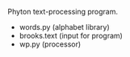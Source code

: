 Phyton text-processing program.
- words.py (alphabet library)
- brooks.text (input for program)
- wp.py (processor)
